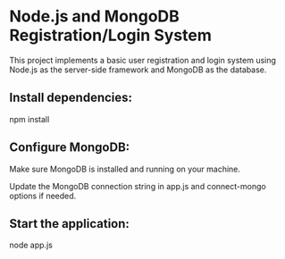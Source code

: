 # Node.js and MongoDB Registration/Login System

This project implements a basic user registration and login system using Node.js as the server-side framework and MongoDB as the database.

## Install dependencies:

npm install

## Configure MongoDB:

Make sure MongoDB is installed and running on your machine.

Update the MongoDB connection string in app.js and connect-mongo options if needed.

## Start the application:

node app.js
